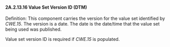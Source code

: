 #### 2A.2.13.16 Value Set Version ID (DTM)

Definition: This component carries the version for the value set identified by _CWE.15_. The version is a date. The date is the date/time that the value set being used was published.

Value set version ID is required if _CWE.15_ is populated.
